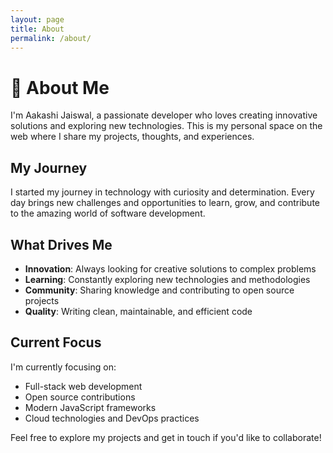 ```yaml
---
layout: page
title: About
permalink: /about/
---
```


# 👋 About Me

I'm Aakashi Jaiswal, a passionate developer who loves creating innovative solutions and exploring new technologies. This is my personal space on the web where I share my projects, thoughts, and experiences.

## My Journey

I started my journey in technology with curiosity and determination. Every day brings new challenges and opportunities to learn, grow, and contribute to the amazing world of software development.

## What Drives Me

- **Innovation**: Always looking for creative solutions to complex problems
- **Learning**: Constantly exploring new technologies and methodologies
- **Community**: Sharing knowledge and contributing to open source projects
- **Quality**: Writing clean, maintainable, and efficient code

## Current Focus

I'm currently focusing on:
- Full-stack web development
- Open source contributions
- Modern JavaScript frameworks
- Cloud technologies and DevOps practices

Feel free to explore my projects and get in touch if you'd like to collaborate!
